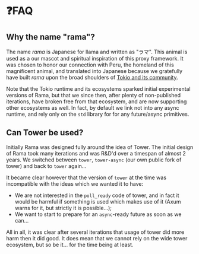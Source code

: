 # ❓FAQ

## Why the name "rama"?

The name _rama_ is Japanese for llama and written as "ラマ".
This animal is used as a our mascot and spiritual inspiration of this proxy framework.
It was chosen to honor our connection with Peru, the homeland of this magnificent animal,
and translated into Japanese because we gratefully have built _rama_
upon the broad shoulders of [Tokio and its community](https://tokio.rs/).

Note that the Tokio runtime and its ecosystems sparked initial experimental versions of Rama,
but that we since then, after plenty of non-published iterations, have broken free from that ecosystem,
and are now supporting other ecosystems as well. In fact, by default we link not into any async runtime,
and rely only on the `std` library for for any future/async primitives.

## Can Tower be used?

Initially Rama was designed fully around the idea of Tower. The initial design of Rama took many
iterations and was R&D'd over a timespan of almost 2 years. We switched between `tower`,
`tower-async` (our own public fork of tower) and back to `tower` again...

It became clear however that the version of `tower` at the time was incompatible with the ideas
which we wanted it to have:

- We are not interested in the `poll_ready` code of tower,
  and in fact it would be harmful if something is used which makes use of it
  (Axum warns for it, but strictly it is possible...);
- We want to start to prepare for an `async`-ready future as soon as we can...

All in all, it was clear after several iterations that usage of tower did more
harm then it did good. It does mean that we cannot rely on the wide tower ecosystem, but so be it...
for the time being at least.
